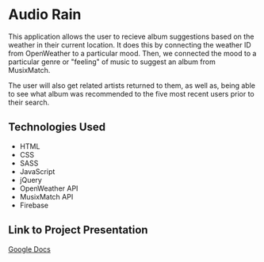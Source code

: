 # Audio Rain

This application allows the user to recieve album suggestions based on the weather in their current location. It does this by connecting the weather ID from OpenWeather to a particular mood. Then, we connected the mood to a particular genre or "feeling" of music to suggest an album from MusixMatch.

The user will also get related artists returned to them, as well as, being able to see what album was recommended to the five most recent users prior to their search.

## Technologies Used
- HTML
- CSS
- SASS
- JavaScript
- jQuery
- OpenWeather API
- MusixMatch API
- Firebase

## Link to Project Presentation
[Google Docs](https://drive.google.com/open?id=1hbmRUJ5rQSP--A3yn6FxNGuB9st07rfD)